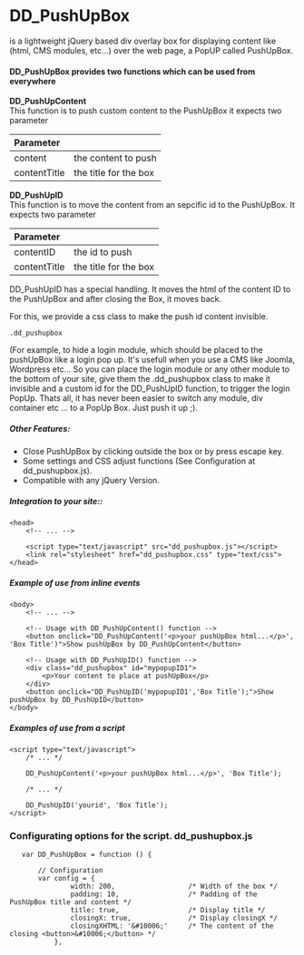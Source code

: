 # DD_PushUpBox
is a lightweight jQuery based div overlay box for displaying content like (html, CMS modules, etc...) over the web page, a PopUP called PushUpBox.


#### DD_PushUpBox provides two functions which can be used from everywhere

**DD_PushUpContent**<br>
This function is to push custom content to the PushUpBox it expects two parameter

| Parameter      |                       |
|:-------------- |:----------------------|
| content        | the content to push   |
| contentTitle   | the title for the box |

**DD_PushUpID**<br>
This function is to move the content from an sepcific id to the PushUpBox. It expects two parameter

| Parameter      |                       |
|:-------------- |:----------------------|
| contentID      | the id to push        |
| contentTitle   | the title for the box |

DD_PushUpID has a special handling. It moves the html of the content ID to the PushUpBox and after closing the Box, it moves back.

For this, we provide a css class to make the push id content invisible.

    .dd_pushupbox

(For example, to hide a login module, which should be placed to the pushUpBox like a login pop up. It's usefull when you use a CMS like Joomla, Wordpress etc... So you can place the login module or any other module to the bottom of your site, give them the .dd_pushupbox class to make it invisible and a custom id for the DD_PushUpID function, to trigger the login PopUp. Thats all, it has never been easier to switch any module, div container etc ... to a PopUp Box. Just push it up ;).

##### Other Features:
- Close PushUpBox by clicking outside the box or by press escape key.
- Some settings and CSS adjust functions (See Configuration at dd_pushupbox.js).
- Compatible with any jQuery Version.

##### Integration to your site::

    <head>
        <!-- ... -->

        <script type="text/javascript" src="dd_pushupbox.js"></script>
        <link rel="stylesheet" href="dd_pushupbox.css" type="text/css">
    </head>

##### Example of use from inline events

    <body>
        <!-- ... -->

        <!-- Usage with DD_PushUpContent() function -->
        <button onclick="DD_PushUpContent('<p>your pushUpBox html...</p>', 'Box Title')">Show pushUpBox by DD_PushUpContent</button>

        <!-- Usage with DD_PushUpID() function -->
        <div class="dd_pushupbox" id="mypopupID1">
            <p>Your content to place at pushUpBox</p>
        </div>
        <button onclick="DD_PushUpID('mypopupID1','Box Title');">Show pushUpBox by DD_PushUpID</button>
    </body>

##### Examples of use from a script

    <script type="text/javascript">
        /* ... */

        DD_PushUpContent('<p>your pushUpBox html...</p>', 'Box Title');

        /* ... */

        DD_PushUpID('yourid', 'Box Title');
    </script>


### Configurating options for the script. dd_pushupbox.js

       var DD_PushUpBox = function () {

           // Configuration
           var config = {
                   width: 200,                  /* Width of the box */
                   padding: 10,                 /* Padding of the PushUpBox title and content */
                   title: true,                 /* Display title */
                   closingX: true,              /* Display closingX */
                   closingXHTML: '&#10006;'     /* The content of the closing <button>&#10006;</button> */
               },